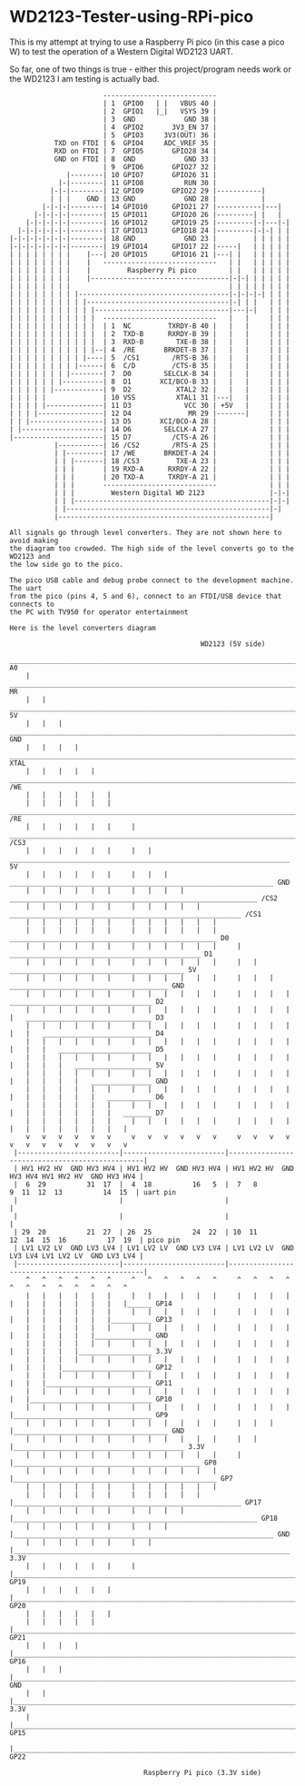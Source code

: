# WD2123-Tester-using-RPi-pico
This is my attempt at trying to use a Raspberry Pi pico (in this case a pico W) to test the operation of a Western Digital WD2123 UART.

So far, one of two things is true - either this project/program needs work or the WD2123 I am testing is actually bad.

                           ----------------------------
                           | 1  GPIO0   | |   VBUS 40 | 
                           | 2  GPIO1   |_|   VSYS 39 | 
                           | 3  GND            GND 38 |
                           | 4  GPIO2       3V3_EN 37 |
                           | 5  GPIO3     3V3(OUT) 36 |
               TXD on FTDI | 6  GPIO4     ADC_VREF 35 |
               RXD on FTDI | 7  GPIO5       GPIO28 34 |
               GND on FTDI | 8  GND            GND 33 |
                           | 9  GPIO6       GPIO27 32 |
                  |--------| 10 GPIO7       GPIO26 31 |
                |-|--------| 11 GPIO8          RUN 30 |
              |-|-|--------| 12 GPIO9       GPIO22 29 |-----------|
              | | |    GND | 13 GND            GND 28 |           |
            |-|-|-|--------| 14 GPIO10      GPIO21 27 |-----------|---|
          |-|-|-|-|--------| 15 GPIO11      GPIO20 26 |---------| |   |
        |-|-|-|-|-|--------| 16 GPIO12      GPIO19 25 |---------|-|---|-|
      |-|-|-|-|-|-|--------| 17 GPIO13      GPIO18 24 |---------|-|-| | |
    |-|-|-|-|-|-|-|--------| 18 GND            GND 23 |         | | | | |
    |-|-|-|-|-|-|-|--------| 19 GPIO14      GPIO17 22 |-----|   | | | | |
    | | | | | | | |    |---| 20 GPIO15      GPIO16 21 |---| |   | | | | |
    | | | | | | | |    |   ----------------------------   | |   | | | | |
    | | | | | | | |    |         Raspberry Pi pico        | |   | | | | |
    | | | | | | | |    |----------------------------------|-|-| | | | | |
    | | | | | | | |                                       | | | | | | | |
    | | | | | | | | |-------------------------------------|-|-|-|-| | | |
    | | | | | | | | | |-----------------------------------|-| | |   | | |
    | | | | | | | | | | |---------------------------------|---|-|   | | |
    | | | | | | | | | | |  ----------------------------   |   |     | | |
    | | | | | | | | | | |  | 1  NC         TXRDY-B 40 |   |   |     | | |
    | | | | | | | | | | |  | 2  TXD-B      RXRDY-B 39 |   |   |     | | |
    | | | | | | | | | | |  | 3  RXD-B        TXE-B 38 |   |   |     | | |
    | | | | | | | | | | |--| 4  /RE       BRKDET-B 37 |   |   |     | | |
    | | | | | | | | | |----| 5  /CS1        /RTS-B 36 |   |   |     | | |
    | | | | | | | | |------| 6  C/D         /CTS-B 35 |   |   |     | | |
    | | | | | | | |--------| 7  D0        SELCLK-B 34 |   |   |     | | |
    | | | | | | |----------| 8  D1       XCI/BCO-B 33 |   |   |     | | |
    | | | | | |------------| 9  D2           XTAL2 32 |   |   |     | | |
    | | | | |              | 10 VSS          XTAL1 31 |---|   |     | | |
    | | | | |--------------| 11 D3             VCC 30 | +5V   |     | | |
    | | | |----------------| 12 D4              MR 29 |-------|     | | |
    | | |------------------| 13 D5       XCI/BCO-A 28 |             | | |
    | |--------------------| 14 D6        SELCLK-A 27 |             | | |
    |----------------------| 15 D7          /CTS-A 26 |             | | |
               |-----------| 16 /CS2        /RTS-A 25 |             | | |
               | |---------| 17 /WE       BRKDET-A 24 |             | | |
               | | |-------| 18 /CS3         TXE-A 23 |             | | |
               | | |       | 19 RXD-A      RXRDY-A 22 |             | | |
               | | |       | 20 TXD-A      TXRDY-A 21 |             | | |
               | | |       ----------------------------             | | |
               | | |         Western Digital WD 2123                |-|-|
               | | |------------------------------------------------|-|-|
               | |--------------------------------------------------|-|
               |----------------------------------------------------|

    All signals go through level converters. They are not shown here to avoid making
    the diagram too crowded. The high side of the level converts go to the WD2123 and 
    the low side go to the pico.

    The pico USB cable and debug probe connect to the development machine. The uart
    from the pico (pins 4, 5 and 6), connect to an FTDI/USB device that connects to
    the PC with TV950 for operator entertainment

    Here is the level converters diagram
    
                                                   WD2123 (5V side)
        _______________________________________________________________________________________________________ A0
        |    ___________________________________________________________________________________________________ MR
        |   |   _______________________________________________________________________________________________ 5V
        |   |   |   ___________________________________________________________________________________________ GND
        |   |   |   |   _______________________________________________________________________________________ XTAL
        |   |   |   |   |   ___________________________________________________________________________________ /WE
        |   |   |   |   |   |                                                                                  
        |   |   |   |   |   |     _____________________________________________________________________________ /RE
        |   |   |   |   |   |     |   _________________________________________________________________________ /CS3
        |   |   |   |   |   |     |   |   _____________________________________________________________________ 5V
        |   |   |   |   |   |     |   |   |   _________________________________________________________________ GND
        |   |   |   |   |   |     |   |   |   |   _____________________________________________________________ /CS2
        |   |   |   |   |   |     |   |   |   |   |   _________________________________________________________ /CS1
        |   |   |   |   |   |     |   |   |   |   |   |                                                        
        |   |   |   |   |   |     |   |   |   |   |   |     ___________________________________________________ D0
        |   |   |   |   |   |     |   |   |   |   |   |     |   _______________________________________________ D1
        |   |   |   |   |   |     |   |   |   |   |   |     |   |   ___________________________________________ 5V
        |   |   |   |   |   |     |   |   |   |   |   |     |   |   |   _______________________________________ GND
        |   |   |   |   |   |     |   |   |   |   |   |     |   |   |   |   ___________________________________ D2
        |   |   |   |   |   |     |   |   |   |   |   |     |   |   |   |   |   _______________________________ D3
        |   |   |   |   |   |     |   |   |   |   |   |     |   |   |   |   |   |   ___________________________ D4
        |   |   |   |   |   |     |   |   |   |   |   |     |   |   |   |   |   |   |   _______________________ D5
        |   |   |   |   |   |     |   |   |   |   |   |     |   |   |   |   |   |   |   |   ___________________ 5V
        |   |   |   |   |   |     |   |   |   |   |   |     |   |   |   |   |   |   |   |   |   _______________ GND
        |   |   |   |   |   |     |   |   |   |   |   |     |   |   |   |   |   |   |   |   |   |   ___________ D6
        |   |   |   |   |   |     |   |   |   |   |   |     |   |   |   |   |   |   |   |   |   |   |   _______ D7
        |   |   |   |   |   |     |   |   |   |   |   |     |   |   |   |   |   |   |   |   |   |   |   |
        v   v   v   v   v   v     v   v   v   v   v   v     v   v   v   v   v   v   v   v   v   v   v   v
     |-------------------------|-------------------------|-------------------------------------------------|
     | HV1 HV2 HV  GND HV3 HV4 | HV1 HV2 HV  GND HV3 HV4 | HV1 HV2 HV  GND HV3 HV4 HV1 HV2 HV  GND HV3 HV4 |
     |  6  29          31  17  |  4  18          16   5  |  7   8           9  11  12  13          14  15  | uart pin
     |                         |                         |                                                 |
     |                         |                         |                                                 |
     | 29  20          21  27  | 26  25          24  22  | 10  11          12  14  15  16          17  19  | pico pin
     | LV1 LV2 LV  GND LV3 LV4 | LV1 LV2 LV  GND LV3 LV4 | LV1 LV2 LV  GND LV3 LV4 LV1 LV2 LV  GND LV3 LV4 |
     |-------------------------|-------------------------|-------------------------------------------------|
        ^   ^   ^   ^   ^   ^     ^   ^   ^   ^   ^   ^     ^   ^   ^   ^   ^   ^   ^   ^   ^   ^   ^   ^
        |   |   |   |   |   |     |   |   |   |   |   |     |   |   |   |   |   |   |   |   |   |   |   |______ GP14
        |   |   |   |   |   |     |   |   |   |   |   |     |   |   |   |   |   |   |   |   |   |   |__________ GP13
        |   |   |   |   |   |     |   |   |   |   |   |     |   |   |   |   |   |   |   |   |   |______________ GND
        |   |   |   |   |   |     |   |   |   |   |   |     |   |   |   |   |   |   |   |   |__________________ 3.3V
        |   |   |   |   |   |     |   |   |   |   |   |     |   |   |   |   |   |   |   |______________________ GP12
        |   |   |   |   |   |     |   |   |   |   |   |     |   |   |   |   |   |   |__________________________ GP11
        |   |   |   |   |   |     |   |   |   |   |   |     |   |   |   |   |   |______________________________ GP10
        |   |   |   |   |   |     |   |   |   |   |   |     |   |   |   |   |__________________________________ GP9
        |   |   |   |   |   |     |   |   |   |   |   |     |   |   |   |______________________________________ GND
        |   |   |   |   |   |     |   |   |   |   |   |     |   |   |__________________________________________ 3.3V
        |   |   |   |   |   |     |   |   |   |   |   |     |   |______________________________________________ GP8
        |   |   |   |   |   |     |   |   |   |   |   |     |__________________________________________________ GP7
        |   |   |   |   |   |     |   |   |   |   |   |                                                        
        |   |   |   |   |   |     |   |   |   |   |   |________________________________________________________ GP17
        |   |   |   |   |   |     |   |   |   |   |____________________________________________________________ GP18
        |   |   |   |   |   |     |   |   |   |________________________________________________________________ GND
        |   |   |   |   |   |     |   |   |____________________________________________________________________ 3.3V
        |   |   |   |   |   |     |   |________________________________________________________________________ GP19
        |   |   |   |   |   |     |____________________________________________________________________________ GP20
        |   |   |   |   |   |                                                                                  
        |   |   |   |   |   |__________________________________________________________________________________ GP21
        |   |   |   |   |______________________________________________________________________________________ GP16
        |   |   |   |__________________________________________________________________________________________ GND
        |   |   |______________________________________________________________________________________________ 3.3V
        |   |__________________________________________________________________________________________________ GP15
        |______________________________________________________________________________________________________ GP22
        
                                     Raspberry Pi pico (3.3V side)
                                     
